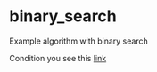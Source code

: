 # binary_search
Example algorithm with binary search

Condition you see this [link](https://github.com/netology-code/algocpp-homeworks/tree/main/1/02)
